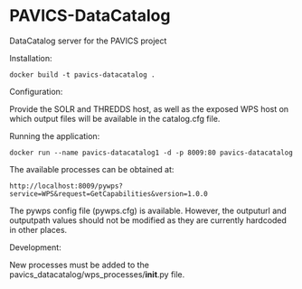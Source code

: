 # PAVICS-DataCatalog
DataCatalog server for the PAVICS project

Installation:

    docker build -t pavics-datacatalog .

Configuration:

Provide the SOLR and THREDDS host, as well as the exposed WPS host on which
output files will be available in the catalog.cfg file.

Running the application:

    docker run --name pavics-datacatalog1 -d -p 8009:80 pavics-datacatalog

The available processes can be obtained at:

    http://localhost:8009/pywps?service=WPS&request=GetCapabilities&version=1.0.0

The pywps config file (pywps.cfg) is available. However, the outputurl
and outputpath values should not be modified as they are currently
hardcoded in other places.

Development:

New processes must be added to the pavics_datacatalog/wps_processes/__init__.py
file.
